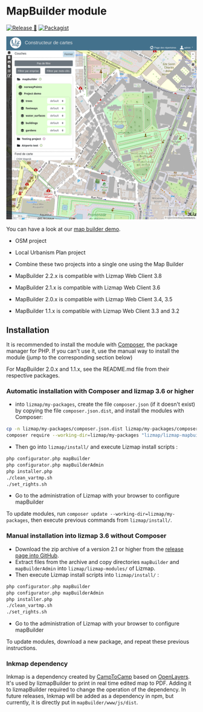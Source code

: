 # MapBuilder module

[![Release 🚀](https://github.com/3liz/lizmap-mapbuilder-module/actions/workflows/release.yml/badge.svg)](https://github.com/3liz/lizmap-mapbuilder-module/actions/workflows/release.yml)
[![Packagist](https://img.shields.io/packagist/v/lizmap/lizmap-mapbuilder-module)](https://packagist.org/packages/lizmap/lizmap-mapbuilder-module)

![demo](demo.png "3Liz Map Builder")

You can have a look at our [map builder demo](https://demo.lizmap.com/mapbuilder/).
* OSM project
* Local Urbanism Plan project
* Combine these two projects into a single one using the Map Builder

* MapBuilder 2.2.x is compatible with Lizmap Web Client 3.8
* MapBuilder 2.1.x is compatible with Lizmap Web Client 3.6
* MapBuilder 2.0.x is compatible with Lizmap Web Client 3.4, 3.5
* MapBuilder 1.1.x is compatible with Lizmap Web Client 3.3 and 3.2

## Installation

It is recommended to install the module with [Composer](https://getcomposer.org), the package manager for PHP.
If you can't use it, use the manual way to install the module (jump to the corresponding section below)

For MapBuilder 2.0.x and 1.1.x, see the README.md file from their respective packages.

### Automatic installation with Composer and lizmap 3.6 or higher

* into `lizmap/my-packages`, create the file `composer.json` (if it doesn't exist)
  by copying the file `composer.json.dist`, and install the modules with Composer:

```bash
cp -n lizmap/my-packages/composer.json.dist lizmap/my-packages/composer.json
composer require --working-dir=lizmap/my-packages "lizmap/lizmap-mapbuilder-module=2.1.*"
```

* Then go into `lizmap/install/` and execute Lizmap install scripts :

```bash
php configurator.php mapBuilder
php configurator.php mapBuilderAdmin
php installer.php
./clean_vartmp.sh
./set_rights.sh
```

* Go to the administration of Lizmap with your browser to configure mapBuilder

To update modules, run `composer update --working-dir=lizmap/my-packages`,
then execute previous commands from `lizmap/install/`.

### Manual installation into lizmap 3.6 without Composer

* Download the zip archive of a version 2.1 or higher from the [release page into GitHub](https://github.com/3liz/lizmap-mapbuilder-module/releases).
* Extract files from the archive and copy directories `mapBuilder` and `mapBuilderAdmin` into `lizmap/lizmap-modules/` of Lizmap.
* Then execute Lizmap install scripts into `lizmap/install/` :

```bash
php configurator.php mapBuilder
php configurator.php mapBuilderAdmin
php installer.php
./clean_vartmp.sh
./set_rights.sh
```

* Go to the administration of Lizmap with your browser to configure mapBuilder

To update modules, download a new package, and repeat these previous instructions.

### Inkmap dependency

Inkmap is a dependency created by [CampToCamp](https://github.com/camptocamp/inkmap) based on [OpenLayers](https://openlayers.org/).
It's used by lizmapBuilder to print in real time edited map to PDF.
Adding it to lizmapBuilder required to change the operation of the dependency.
In future releases, Inkmap will be added as a dependency in npm, but currently, it is directly put in `mapBuilder/www/js/dist`.
